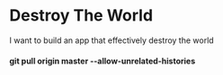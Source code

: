 # Destroy The World
I want to build an app that effectively destroy the world

#### git pull origin master --allow-unrelated-histories
